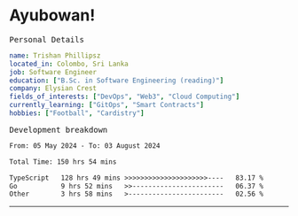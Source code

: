 # Ayubowan!

<samp>Personal Details</samp>

```yaml
name: Trishan Phillipsz
located_in: Colombo, Sri Lanka
job: Software Engineer
education: ["B.Sc. in Software Engineering (reading)"]
company: Elysian Crest
fields_of_interests: ["DevOps", "Web3", "Cloud Computing"]
currently_learning: ["GitOps", "Smart Contracts"]
hobbies: ["Football", "Cardistry"]
```

<samp>Development breakdown</samp>

<!--START_SECTION:waka-->

```txt
From: 05 May 2024 - To: 03 August 2024

Total Time: 150 hrs 54 mins

TypeScript   128 hrs 49 mins >>>>>>>>>>>>>>>>>>>>>----   83.17 %
Go           9 hrs 52 mins   >>-----------------------   06.37 %
Other        3 hrs 58 mins   >------------------------   02.56 %
```

<!--END_SECTION:waka-->

---
